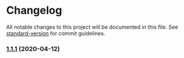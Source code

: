 # Changelog

All notable changes to this project will be documented in this file. See [standard-version](https://github.com/conventional-changelog/standard-version) for commit guidelines.

### [1.1.1](https://github.com/Puzzlout/static.website.boilerplate/compare/v1.0.1...v1.1.1) (2020-04-12)

